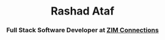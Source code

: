 <div align="center">
<!-- 	<a href="https://github.com/rashadataf/rashadataf/header.svg">
		<img src="https://github.com/rashadataf/rashadataf/raw/master/header.svg?sanitize=true" width="800" height="400">
	</a> -->
	<h1>Rashad Ataf</h1>
	<h3>Full Stack Software Developer at <a href="https://www.zimconnections.com/" target="_blank"><strong>ZIM Connections</strong></a></h3>
</div>
